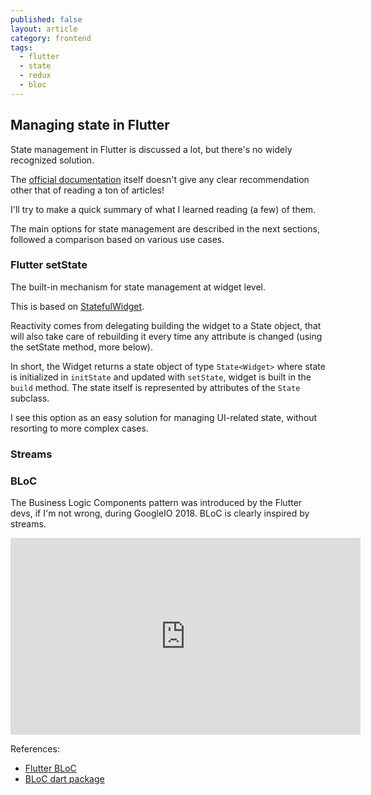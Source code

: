 ```yaml
---
published: false
layout: article
category: frontend
tags:
  - flutter
  - state
  - redux
  - bloc
---
```

## Managing state in Flutter

State management in Flutter is discussed a lot, but there's no widely recognized solution. 

The [official documentation](https://flutter.io/docs/development/data-and-backend/state-mgmt) itself doesn't give any clear recommendation other that of reading a ton of articles!

I'll try to make a quick summary of what I learned reading (a few) of them.

The main options for state management are described in the next sections, followed a comparison based on various use cases.

### Flutter setState

The built-in mechanism for state management at widget level. 

This is based on [StatefulWidget](https://docs.flutter.io/flutter/widgets/StatefulWidget-class.html). 

Reactivity comes from delegating building the widget to a State object, that will also take care of rebuilding it every time any attribute is changed (using the setState method, more below). 

In short, the Widget returns a state object of type `State<Widget>` where state is initialized in `initState` and updated with `setState`, widget is built in the `build` method. The state itself is represented by attributes of the `State` subclass.

I see this option as an easy solution for managing UI-related state, without resorting to more complex cases.

### Streams

### BLoC

The Business Logic Components pattern was introduced by the Flutter devs, if I'm not wrong, during GoogleIO 2018. BLoC is clearly inspired by streams.

<iframe width="560" height="315" src="https://www.youtube.com/embed/fahC3ky_zW0" frameborder="0" allow="accelerometer; autoplay; encrypted-media; gyroscope; picture-in-picture" allowfullscreen></iframe>



References: 

- [Flutter BLoC](https://pub.dartlang.org/packages/flutter_bloc)
- [BLoC dart package](https://pub.dartlang.org/packages/bloc)

